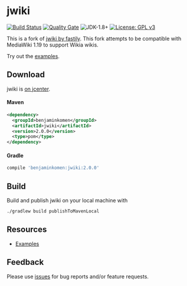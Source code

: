 # jwiki
[![Build Status](https://www.travis-ci.com/benjaminkomen/jwiki.svg?branch=master)](https://www.travis-ci.com/benjaminkomen/jwiki)
[![Quality Gate](https://sonarcloud.io/api/project_badges/measure?project=benjaminkomen%3Ajwiki&metric=alert_status)](https://sonarcloud.io/dashboard?id=benjaminkomen%3Ajwiki)
![JDK-1.8+](https://upload.wikimedia.org/wikipedia/commons/7/75/Blue_JDK_1.8%2B_Shield_Badge.svg)
[![License: GPL v3](https://upload.wikimedia.org/wikipedia/commons/8/86/GPL_v3_Blue_Badge.svg)](https://www.gnu.org/licenses/gpl-3.0.en.html)

This is a fork of [jwiki by fastily](https://github.com/fastily/jwiki). This fork attempts to be compatible with
 MediaWiki 1.19 to support Wikia wikis.

Try out the [examples](https://github.com/benjaminkomen/jwiki/wiki/Examples).

## Download
 jwiki is [on jcenter](https://bintray.com/benjaminkomen/maven/jwiki).

#### Maven
```xml
<dependency>
  <groupId>benjaminkomen</groupId>
  <artifactId>jwiki</artifactId>
  <version>2.0.0</version>
  <type>pom</type>
</dependency>
```

#### Gradle
```groovy
compile 'benjaminkomen:jwiki:2.0.0'
```

## Build
Build and publish jwiki on your local machine with
```bash
./gradlew build publishToMavenLocal
```

## Resources
* [Examples](https://github.com/benjaminkomen/jwiki/wiki/Examples)
<!-- * [Javadocs](https://fastily.github.io/jwiki/docs/jwiki/) -->

## Feedback
Please use [issues](https://github.com/benjaminkomen/jwiki/issues) for bug reports and/or feature requests.
